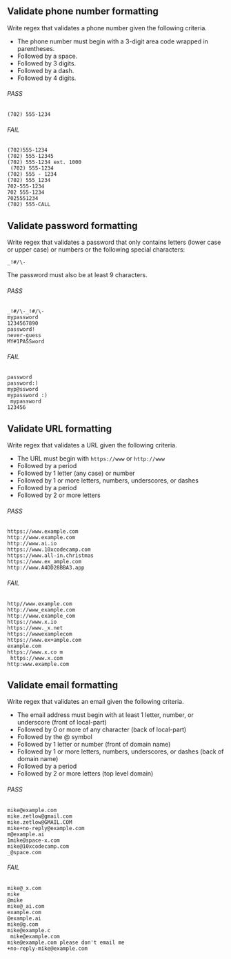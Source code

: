 ## Validate phone number formatting

Write regex that validates a phone number given the following criteria.

-  The phone number must begin with a 3-digit area code wrapped in parentheses.
-  Followed by a space.
-  Followed by 3 digits.
-  Followed by a dash.
-  Followed by 4 digits.

###### PASS

```
(702) 555-1234
```

###### FAIL

```
(702)555-1234
(702) 555-12345
(702) 555-1234 ext. 1000
 (702) 555-1234
(702) 555 - 1234
(702) 555_1234
702-555-1234
702 555-1234
7025551234
(702) 555-CALL
```

## Validate password formatting

Write regex that validates a password that only contains letters (lower case or upper case) or numbers or the following special characters:

```
_!#/\-
```

The password must also be at least 9 characters.

###### PASS

```
_!#/\-_!#/\-
mypassword
1234567890
password!
never-guess
MY#1PASSword
```

###### FAIL

```
password
password:)
myp@ssword
mypassword :)
 mypassword
123456
```

## Validate URL formatting

Write regex that validates a URL given the following criteria.

-  The URL must begin with `https://www` or `http://www`
-  Followed by a period
-  Followed by 1 letter (any case) or number
-  Followed by 1 or more letters, numbers, underscores, or dashes
-  Followed by a period
-  Followed by 2 or more letters

###### PASS

```
https://www.example.com
http://www.example.com
http://www.ai.io
https://www.10xcodecamp.com
https://www.all-in.christmas
https://www.ex_ample.com
http://www.A4DD28BBA3.app
```

###### FAIL

```
http//www.example.com
http://www_example.com
http://www.example_com
https://www.x.io
https://www._x.net
https://wwwexamplecom
https://www.ex+ample.com
example.com
https://www.x.co m
 https://www.x.com
http:www.example.com
```

## Validate email formatting

Write regex that validates an email given the following criteria.

-  The email address must begin with at least 1 letter, number, or underscore (front of local-part)
-  Followed by 0 or more of any character (back of local-part)
-  Followed by the @ symbol
-  Followed by 1 letter or number (front of domain name)
-  Followed by 1 or more letters, numbers, underscores, or dashes (back of domain name)
-  Followed by a period
-  Followed by 2 or more letters (top level domain)

###### PASS

```
mike@example.com
mike.zetlow@gmail.com
mike.zetlow@GMAIL.COM
mike+no-reply@example.com
m@example.ai
1mike@space-x.com
mike@10xcodecamp.com
_@space.com
```

###### FAIL

```
mike@_x.com
mike
@mike
mike@_ai.com
example.com
@example.ai
mike@g.com
mike@example.c
 mike@example.com
mike@example.com please don't email me
+no-reply-mike@example.com
```
